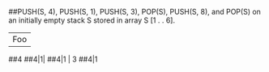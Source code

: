 ##PUSH(S, 4), PUSH(S, 1), PUSH(S, 3), POP(S), PUSH(S, 8), and POP(S) on an initially empty stack S stored in array S [1 . . 6].

<table>
    <tr>
        <td>Foo</td>
    </tr>
</table> 
##4
##4|1|
##4|1 | 3
##4|1

